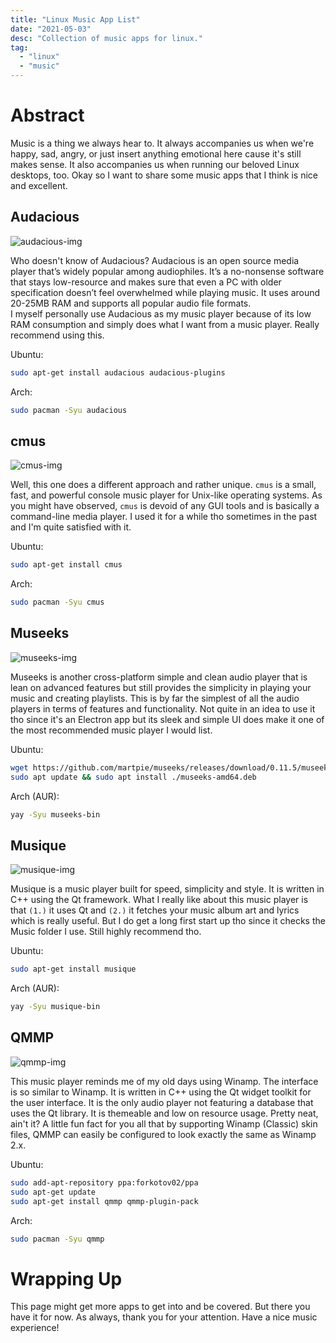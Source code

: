 ```yaml
---
title: "Linux Music App List"
date: "2021-05-03"
desc: "Collection of music apps for linux."
tag:
  - "linux"
  - "music"
---
```


# Abstract

Music is a thing we always hear to. It always accompanies us when we're happy, sad, angry, or just insert anything emotional here cause it's still makes sense. It also accompanies us when running our beloved Linux desktops, too. Okay so I want to share some music apps that I think is nice and excellent.

## Audacious

![audacious-img](/linux/applist/music/audacious.webp)

Who doesn't know of Audacious? Audacious is an open source media player that’s widely popular among audiophiles. It’s a no-nonsense software that stays low-resource and makes sure that even a PC with older specification doesn’t feel overwhelmed while playing music. It uses around 20-25MB RAM and supports all popular audio file formats.  
I myself personally use Audacious as my music player because of its low RAM consumption and simply does what I want from a music player. Really recommend using this.

Ubuntu:

```bash
sudo apt-get install audacious audacious-plugins
```

Arch:

```bash
sudo pacman -Syu audacious
```

## cmus

![cmus-img](/linux/applist/music/cmus.webp)

Well, this one does a different approach and rather unique. `cmus` is a small, fast, and powerful console music player for Unix-like operating systems. As you might have observed, `cmus` is devoid of any GUI tools and is basically a command-line media player. I used it for a while tho sometimes in the past and I'm quite satisfied with it.

Ubuntu:

```bash
sudo apt-get install cmus
```

Arch:

```bash
sudo pacman -Syu cmus
```

## Museeks

![museeks-img](/linux/applist/music/museeks.webp)

Museeks is another cross-platform simple and clean audio player that is lean on advanced features but still provides the simplicity in playing your music and creating playlists. This is by far the simplest of all the audio players in terms of features and functionality. Not quite in an idea to use it tho since it's an Electron app but its sleek and simple UI does make it one of the most recommended music player I would list.

Ubuntu:

```bash
wget https://github.com/martpie/museeks/releases/download/0.11.5/museeks-amd64.deb
sudo apt update && sudo apt install ./museeks-amd64.deb
```

Arch (AUR):

```bash
yay -Syu museeks-bin
```

## Musique

![musique-img](/linux/applist/music/musique.webp)

Musique is a music player built for speed, simplicity and style. It is written in C++ using the Qt framework. What I really like about this music player is that `(1.)` it uses Qt and `(2.)` it fetches your music album art and lyrics which is really useful. But I do get a long first start up tho since it checks the Music folder I use. Still highly recommend tho.

Ubuntu:

```bash
sudo apt-get install musique
```

Arch (AUR):

```bash
yay -Syu musique-bin
```

## QMMP

![qmmp-img](/linux/applist/music/qmmp.webp)

This music player reminds me of my old days using Winamp. The interface is so similar to Winamp. It is written in C++ using the Qt widget toolkit for the user interface. It is the only audio player not featuring a database that uses the Qt library. It is themeable and low on resource usage. Pretty neat, ain't it? A little fun fact for you all that by supporting Winamp (Classic) skin files, QMMP can easily be configured to look exactly the same as Winamp 2.x.

Ubuntu:

```bash
sudo add-apt-repository ppa:forkotov02/ppa
sudo apt-get update
sudo apt-get install qmmp qmmp-plugin-pack
```

Arch:

```bash
sudo pacman -Syu qmmp
```

# Wrapping Up

This page might get more apps to get into and be covered. But there you have it for now. As always, thank you for your attention. Have a nice music experience!
